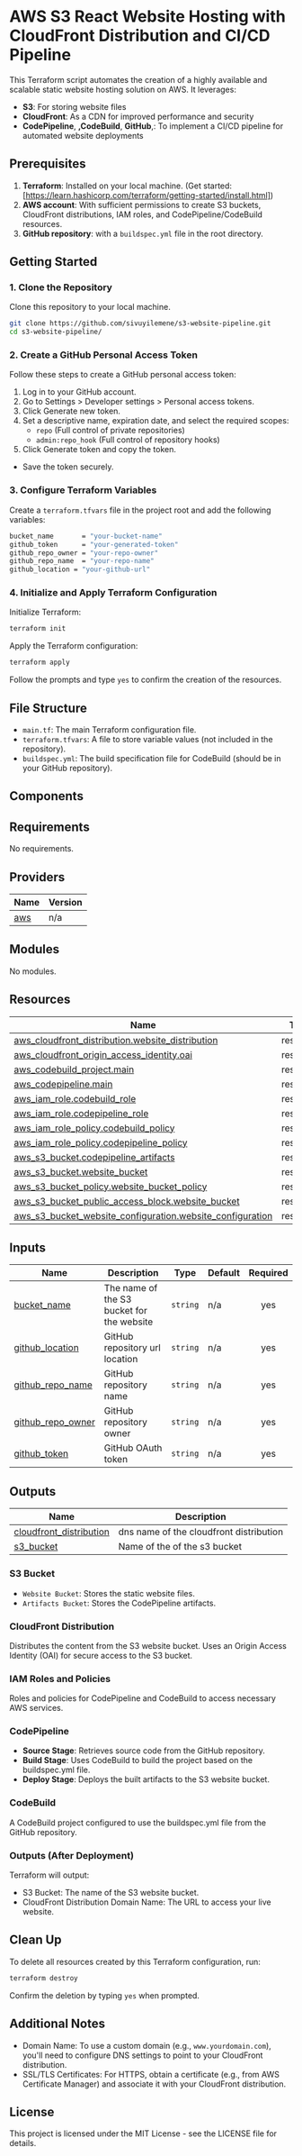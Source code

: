 # AWS S3 React Website Hosting with CloudFront Distribution and CI/CD Pipeline

This Terraform script automates the creation of a highly available and scalable static website hosting solution on AWS. It leverages:

- **S3**: For storing website files
- **CloudFront**: As a CDN for improved performance and security
- **CodePipeline**, **,CodeBuild**, **GitHub**,: To implement a CI/CD pipeline for automated website deployments

## Prerequisites

1. **Terraform**: Installed on your local machine. (Get started: [https://learn.hashicorp.com/terraform/getting-started/install.html])
2. **AWS account**:  With sufficient permissions to create S3 buckets, CloudFront distributions, IAM roles, and CodePipeline/CodeBuild resources.
3. **GitHub repository**:  with a `buildspec.yml` file in the root directory.

## Getting Started

### 1. Clone the Repository

Clone this repository to your local machine.

```bash
git clone https://github.com/sivuyilemene/s3-website-pipeline.git
cd s3-website-pipeline/
```

### 2. Create a GitHub Personal Access Token

Follow these steps to create a GitHub personal access token:

1. Log in to your GitHub account.
2. Go to Settings > Developer settings > Personal access tokens.
3. Click Generate new token.
4. Set a descriptive name, expiration date, and select the required scopes:
    - `repo` (Full control of private repositories)
    - `admin:repo_hook` (Full control of repository hooks)
5. Click Generate token and copy the token.

- Save the token securely.

### 3. Configure Terraform Variables

Create a `terraform.tfvars` file in the project root and add the following variables:

```bash
bucket_name       = "your-bucket-name"
github_token      = "your-generated-token"
github_repo_owner = "your-repo-owner"
github_repo_name  = "your-repo-name"
github_location = "your-github-url"
```

### 4. Initialize and Apply Terraform Configuration

Initialize Terraform:

```bash
terraform init
```

Apply the Terraform configuration:

```bash
terraform apply
```

Follow the prompts and type `yes` to confirm the creation of the resources.

## File Structure

- `main.tf`: The main Terraform configuration file.
- `terraform.tfvars`: A file to store variable values (not included in the repository).
- `buildspec.yml`: The build specification file for CodeBuild (should be in your GitHub repository).

## Components

<!-- BEGIN_TF_DOCS -->
## Requirements

No requirements.

## Providers

| Name | Version |
|------|---------|
| <a name="provider_aws"></a> [aws](#provider\_aws) | n/a |

## Modules

No modules.

## Resources

| Name | Type |
|------|------|
| [aws_cloudfront_distribution.website_distribution](https://registry.terraform.io/providers/hashicorp/aws/latest/docs/resources/cloudfront_distribution) | resource |
| [aws_cloudfront_origin_access_identity.oai](https://registry.terraform.io/providers/hashicorp/aws/latest/docs/resources/cloudfront_origin_access_identity) | resource |
| [aws_codebuild_project.main](https://registry.terraform.io/providers/hashicorp/aws/latest/docs/resources/codebuild_project) | resource |
| [aws_codepipeline.main](https://registry.terraform.io/providers/hashicorp/aws/latest/docs/resources/codepipeline) | resource |
| [aws_iam_role.codebuild_role](https://registry.terraform.io/providers/hashicorp/aws/latest/docs/resources/iam_role) | resource |
| [aws_iam_role.codepipeline_role](https://registry.terraform.io/providers/hashicorp/aws/latest/docs/resources/iam_role) | resource |
| [aws_iam_role_policy.codebuild_policy](https://registry.terraform.io/providers/hashicorp/aws/latest/docs/resources/iam_role_policy) | resource |
| [aws_iam_role_policy.codepipeline_policy](https://registry.terraform.io/providers/hashicorp/aws/latest/docs/resources/iam_role_policy) | resource |
| [aws_s3_bucket.codepipeline_artifacts](https://registry.terraform.io/providers/hashicorp/aws/latest/docs/resources/s3_bucket) | resource |
| [aws_s3_bucket.website_bucket](https://registry.terraform.io/providers/hashicorp/aws/latest/docs/resources/s3_bucket) | resource |
| [aws_s3_bucket_policy.website_bucket_policy](https://registry.terraform.io/providers/hashicorp/aws/latest/docs/resources/s3_bucket_policy) | resource |
| [aws_s3_bucket_public_access_block.website_bucket](https://registry.terraform.io/providers/hashicorp/aws/latest/docs/resources/s3_bucket_public_access_block) | resource |
| [aws_s3_bucket_website_configuration.website_configuration](https://registry.terraform.io/providers/hashicorp/aws/latest/docs/resources/s3_bucket_website_configuration) | resource |

## Inputs

| Name | Description | Type | Default | Required |
|------|-------------|------|---------|:--------:|
| <a name="input_bucket_name"></a> [bucket\_name](#input\_bucket\_name) | The name of the S3 bucket for the website | `string` | n/a | yes |
| <a name="input_github_location"></a> [github\_location](#input\_github\_location) | GitHub repository url location | `string` | n/a | yes |
| <a name="input_github_repo_name"></a> [github\_repo\_name](#input\_github\_repo\_name) | GitHub repository name | `string` | n/a | yes |
| <a name="input_github_repo_owner"></a> [github\_repo\_owner](#input\_github\_repo\_owner) | GitHub repository owner | `string` | n/a | yes |
| <a name="input_github_token"></a> [github\_token](#input\_github\_token) | GitHub OAuth token | `string` | n/a | yes |

## Outputs

| Name | Description |
|------|-------------|
| <a name="output_cloudfront_distribution"></a> [cloudfront\_distribution](#output\_cloudfront\_distribution) | dns name of the cloudfront distribution |
| <a name="output_s3_bucket"></a> [s3\_bucket](#output\_s3\_bucket) | Name of the of the s3 bucket |
<!-- END_TF_DOCS -->

### S3 Bucket

- `Website Bucket`: Stores the static website files.
- `Artifacts Bucket`: Stores the CodePipeline artifacts.

### CloudFront Distribution

Distributes the content from the S3 website bucket.
Uses an Origin Access Identity (OAI) for secure access to the S3 bucket.

### IAM Roles and Policies

Roles and policies for CodePipeline and CodeBuild to access necessary AWS services.

### CodePipeline

- **Source Stage**: Retrieves source code from the GitHub repository.
- **Build Stage**: Uses CodeBuild to build the project based on the buildspec.yml file.
- **Deploy Stage**: Deploys the built artifacts to the S3 website bucket.

### CodeBuild

A CodeBuild project configured to use the buildspec.yml file from the GitHub repository.

### Outputs (After Deployment)

Terraform will output:

- S3 Bucket: The name of the S3 website bucket.
- CloudFront Distribution Domain Name: The URL to access your live website.

## Clean Up

To delete all resources created by this Terraform configuration, run:

```bash
terraform destroy
```

Confirm the deletion by typing `yes` when prompted.

## Additional Notes

- Domain Name: To use a custom domain (e.g., `www.yourdomain.com`), you'll need to configure DNS settings to point to your CloudFront distribution.
- SSL/TLS Certificates: For HTTPS, obtain a certificate (e.g., from AWS Certificate Manager) and associate it with your CloudFront distribution.

## License

This project is licensed under the MIT License - see the LICENSE file for details.
